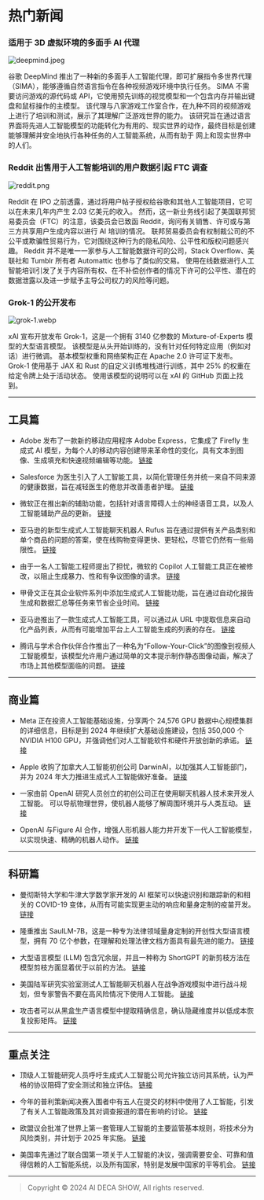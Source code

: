 # 热门新闻

### 适用于 3D 虚拟环境的多面手 AI 代理

![deepmind.jpeg](https://img2.imgtp.com/2024/03/25/cm2cDWS7.jpeg)

谷歌 DeepMind 推出了一种新的多面手人工智能代理，即可扩展指令多世界代理（SIMA），能够遵循自然语言指令在各种视频游戏环境中执行任务。 SIMA 不需要访问游戏的源代码或 API，它使用预先训练的视觉模型和一个包含内存并输出键盘和鼠标操作的主模型。 该代理与八家游戏工作室合作，在九种不同的视频游戏上进行了培训和测试，展示了其理解广泛游戏世界的能力。 该研究旨在通过语言界面将先进人工智能模型的功能转化为有用的、现实世界的动作，最终目标是创建能够理解并安全地执行各种任务的人工智能系统，从而有助于 网上和现实世界中的人们。

### Reddit 出售用于人工智能培训的用户数据引起 FTC 调查

![reddit.png](https://img2.imgtp.com/2024/03/25/V3rC6RW0.png)

Reddit 在 IPO 之前透露，通过将用户帖子授权给谷歌和其他人工智能项目，它可以在未来几年内产生 2.03 亿美元的收入。 然而，这一新业务线引起了美国联邦贸易委员会（FTC）的注意，该委员会已致函 Reddit，询问有关销售、许可或与第三方共享用户生成内容以进行 AI 培训的情况。 联邦贸易委员会有权制裁公司的不公平或欺骗性贸易行为，它对围绕这种行为的隐私风险、公平性和版权问题感兴趣。 Reddit 并不是唯一一家参与人工智能数据许可的公司，Stack Overflow、美联社和 Tumblr 所有者 Automattic 也参与了类似的交易。 使用在线数据进行人工智能培训引发了关于内容所有权、在不补偿创作者的情况下许可的公平性、潜在的数据泄露以及进一步赋予主导公司权力的风险等问题。

### Grok-1 的公开发布

![grok-1.webp](https://img2.imgtp.com/2024/03/25/nOzORaB9.webp)

xAI 宣布开放发布 Grok-1，这是一个拥有 3140 亿参数的 Mixture-of-Experts 模型的大型语言模型。 该模型是从头开始训练的，没有针对任何特定应用（例如对话）进行微调。 基本模型权重和网络架构正在 Apache 2.0 许可证下发布。 Grok-1 使用基于 JAX 和 Rust 的自定义训练堆栈进行训练，其中 25% 的权重在给定令牌上处于活动状态。 使用该模型的说明可以在 xAI 的 GitHub 页面上找到。


---
## 工具篇

* Adobe 发布了一款新的移动应用程序 Adobe Express，它集成了 Firefly 生成式 AI 模型，为每个人的移动内容创建带来革命性的变化，具有文本到图像、生成填充和快速视频编辑等功能。 [链接](https://news.adobe.com/news/news-details/2024/New-Adobe-Express-Mobile-App-Brings-Firefly-Generative-AI-Models-Directly-into-Mobile-Workflows-/default.aspx)

* Salesforce 为医生引入了人工智能工具，以简化管理任务并统一来自不同来源的健康数据，旨在减轻医生的倦怠并改善患者护理。 [链接](https://www.cnbc.com/2024/03/07/salesforce-announces-new-ai-tools-for-doctors.html)

* 微软正在推出新的辅助功能，包括针对语言障碍人士的神经语音工具，以及人工智能辅助产品的更新。 [链接](https://www.engadget.com/microsofts-neural-voice-tool-for-people-with-speech-disabilities-arrives-later-this-year-161550277.html)

* 亚马逊的新型生成式人工智能聊天机器人 Rufus 旨在通过提供有关产品类别和单个商品的问题的答案，使在线购物变得更快、更轻松，尽管它仍然有一些局限性。 [链接](https://finance.yahoo.com/news/amazons-generative-ai-bot-rufus-makes-online-shopping-easier-for-the-most-part-192956078.html)

* 由于一名人工智能工程师提出了担忧，微软的 Copilot 人工智能工具正在被修改，以阻止生成暴力、性和有争议图像的请求。 [链接](https://www.cnbc.com/2024/03/08/microsoft-blocking-terms-that-cause-its-ai-to-create-violent-images.html)

* 甲骨文正在其企业软件系列中添加生成式人工智能功能，旨在通过自动化报告生成和数据汇总等任务来节省企业时间。 [链接](https://finance.yahoo.com/news/oracle-adds-generative-ai-features-070328822.html)

* 亚马逊推出了一款生成式人工智能工具，可以通过从 URL 中提取信息来自动化产品列表，从而有可能增加平台上人工智能生成的列表的存在。 [链接](https://www.pcmag.com/news/amazon-adds-another-generative-ai-feature-automate-product-listings)

* 腾讯与学术合作伙伴合作推出了一种名为“Follow-Your-Click”的图像到视频人工智能模型，该模型允许用户通过简单的文本提示制作静态图像动画，解决了市场上其他模型面临的问题。 [链接](https://www.scmp.com/tech/big-tech/article/3255602/tencents-new-ai-video-generation-tool-brings-static-images-life-collaboration-tsinghua-and-hkust)


---
## 商业篇

* Meta 正在投资人工智能基础设施，分享两个 24,576 GPU 数据中心规模集群的详细信息，目标是到 2024 年继续扩大基础设施建设，包括 350,000 个 NVIDIA H100 GPU，并强调他们对人工智能软件和硬件开放创新的承诺。 [链接](https://engineering.fb.com/2024/03/12/data-center-engineering/building-metas-genai-infrastructure/)

* Apple 收购了加拿大人工智能初创公司 DarwinAI，以加强其人工智能部门，并为 2024 年大力推进生成式人工智能做好准备。 [链接](https://www.bloomberg.com/news/articles/2024-03-14/apple-aapl-buys-canadian-ai-startup-darwinai-as-part-of-race-to-add-features)

* 一家由前 OpenAI 研究人员创立的初创公司正在使用聊天机器人技术来开发人工智能。 可以导航物理世界，使机器人能够了解周围环境并与人类互动。 [链接](https://www.nytimes.com/2024/03/11/technology/ai-robots-technology.html)

* OpenAI 与Figure AI 合作，增强人形机器人能力并开发下一代人工智能模型，以实现快速、精确的机器人动作。 [链接](https://interestingengineering.com/innovation/optimus-who-figure-humanoid-robots-new-talk-power-topples-tesla-fame)


---
## 科研篇

* 曼彻斯特大学和牛津大学数学家开发的 AI 框架可以快速识别和跟踪新的和相关的 COVID-19 变体，从而有可能实现更主动的响应和量身定制的疫苗开发。 [链接](https://medicalxpress.com/news/2024-03-mathematicians-ai-emerging-covid-variants.html)

* 隆重推出 SaulLM-7B，这是一种专为法律领域量身定制的开创性大型语言模型，拥有 70 亿个参数，在理解和处理法律文档方面具有最先进的能力。 [链接](https://arxiv.org/abs/2403.03883v1)

* 大型语言模型 (LLM) 包含冗余层，并且一种称为 ShortGPT 的新剪枝方法在模型剪枝方面显着优于以前的方法。 [链接](https://arxiv.org/abs/2403.03870v1)

* 美国陆军研究实验室测试人工智能聊天机器人在战争游戏模拟中进行战斗规划，但专家警告不要在高风险情况下使用人工智能。 [链接](https://www.newscientist.com/article/2420184-us-army-tests-ai-chatbots-as-battle-planners-in-a-war-game-simulation/)

* 攻击者可以从黑盒生产语言模型中提取精确信息，确认隐藏维度并以低成本恢复投影矩阵。 [链接](https://arxiv.org/abs/2403.06634v1)

---
## 重点关注

* 顶级人工智能研究人员呼吁生成式人工智能公司允许独立访问其系统，认为严格的协议阻碍了安全测试和独立评估。 [链接](https://www.washingtonpost.com/technology/2024/03/05/ai-research-letter-openai-meta-midjourney/)

* 今年的普利策新闻决赛入围者中有五人在提交的材料中使用了人工智能，引发了有关人工智能政策及其对调查报道的潜在影响的讨论。 [链接](https://www.niemanlab.org/2024/03/five-of-this-years-pulitzer-finalists-are-ai-powered/)

* 欧盟议会批准了世界上第一套管理人工智能的主要监管基本规则，将技术分为风险类别，并计划于 2025 年实施。 [链接](https://www.cnbc.com/2024/03/13/european-lawmakers-endorse-worlds-first-major-act-to-regulate-ai.html)

* 美国率先通过了联合国第一项关于人工智能的决议，强调需要安全、可靠和值得信赖的人工智能系统，以及所有国家，特别是发展中国家的平等机会。 [链接](https://abcnews.go.com/US/wireStory/us-spearheads-resolution-artificial-intelligence-aimed-ensuring-world-108058709)


---
> Copyright © 2024 AI DECA SHOW, All rights reserved.